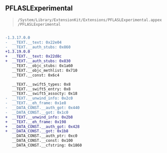 ## PFLASLExperimental

> `/System/Library/ExtensionKit/Extensions/PFLASLExperimental.appex/PFLASLExperimental`

```diff

-1.3.17.0.0
-  __TEXT.__text: 0x22e04
-  __TEXT.__auth_stubs: 0x860
+1.3.19.0.0
+  __TEXT.__text: 0x22d8c
+  __TEXT.__auth_stubs: 0x830
   __TEXT.__objc_stubs: 0x1a60
   __TEXT.__objc_methlist: 0x710
   __TEXT.__const: 0x6c4

   __TEXT.__swift5_types: 0x8
   __TEXT.__swift5_entry: 0x8
   __TEXT.__swift5_assocty: 0x18
-  __TEXT.__unwind_info: 0x2c0
-  __TEXT.__eh_frame: 0x1e8
-  __DATA_CONST.__auth_got: 0x440
-  __DATA_CONST.__got: 0x1c0
+  __TEXT.__unwind_info: 0x2b8
+  __TEXT.__eh_frame: 0x198
+  __DATA_CONST.__auth_got: 0x428
+  __DATA_CONST.__got: 0x1b8
   __DATA_CONST.__auth_ptr: 0xc0
   __DATA_CONST.__const: 0x100
   __DATA_CONST.__cfstring: 0x1860

```
